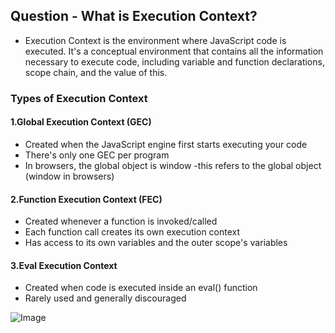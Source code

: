 ## Question - What is Execution Context?
- Execution Context is the environment where JavaScript code is executed. It's a conceptual environment that contains all the information necessary to execute code, including variable and function declarations, scope chain, and the value of this.

### Types of Execution Context
#### 1.Global Execution Context (GEC)
- Created when the JavaScript engine first starts executing your code
- There's only one GEC per program
- In browsers, the global object is window
-this refers to the global object (window in browsers)

#### 2.Function Execution Context (FEC)
- Created whenever a function is invoked/called
- Each function call creates its own execution context
- Has access to its own variables and the outer scope's variables

#### 3.Eval Execution Context
- Created when code is executed inside an eval() function
- Rarely used and generally discouraged

![Image](https://github.com/user-attachments/assets/97f2eb56-4c08-4bf9-a5a7-ccd9367baf02)


